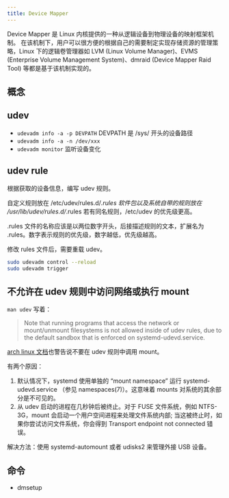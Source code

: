 ```yaml
---
title: Device Mapper
---
```



Device Mapper 是 Linux 内核提供的一种从逻辑设备到物理设备的映射框架机制。
在该机制下，用户可以很方便的根据自己的需要制定实现存储资源的管理策略，Linux 下的逻辑卷管理器如 LVM (Linux Volume Manager)、EVMS (Enterprise Volume Management System)、dmraid (Device Mapper Raid Tool) 等都是基于该机制实现的。

## 概念

## udev

- `udevadm info -a -p DEVPATH` DEVPATH 是 /sys/ 开头的设备路径
- `udevadm info -a -n /dev/xxx`
- `udevadm monitor` 监听设备变化

## udev rule

根据获取的设备信息，编写 udev 规则。

自定义规则放在 /etc/udev/rules.d/*.rules
软件包以及系统自带的规则放在 /usr/lib/udev/rules.d/*.rules
若有同名规则，/etc/udev 的优先级更高。

.rules 文件的名称应该是以两位数字开头，后接描述规则的文本，扩展名为 .rules。数字表示规则的优先级，数字越低，优先级越高。


修改 rules 文件后，需要重载 udev。

```sh
sudo udevadm control --reload
sudo udevadm trigger
```

## 不允许在 udev 规则中访问网络或执行 mount

`man udev` 写着：

> Note that running programs that access the network or mount/unmount filesystems is not allowed inside of udev rules, due to the default sandbox that is enforced on systemd-udevd.service.

[arch linux 文档](https://wiki.archlinux.org/title/Udev#Mounting_drives_in_rules)也警告说不要在 udev 规则中调用 mount。

有两个原因：

1. 默认情况下，systemd 使用单独的 “mount namespace” 运行 systemd-udevd.service （参见 namespaces(7)）。这意味着 mounts 对系统的其余部分是不可见的。
2. 从 udev 启动的进程在几秒钟后被终止。对于 FUSE 文件系统，例如 NTFS-3G，mount 会启动一个用户空间进程来处理文件系统内部; 当这被终止时，如果你尝试访问文件系统，你会得到 Transport endpoint not connected 错误。

解决方法：使用 systemd-automount 或者 udisks2 来管理外接 USB 设备。

## 命令

- dmsetup
